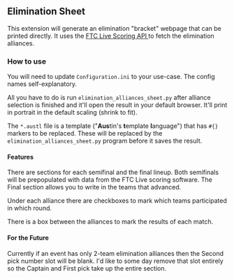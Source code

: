 ## Elimination Sheet

This extension will generate an elimination "bracket" webpage that can be printed directly.  It uses the [FTC Live Scoring API ](https://github.com/FIRST-Tech-Challenge/scorekeeper)
to fetch the elimination alliances.

### How to use
You will need to update `Configuration.ini` to your use-case.  The config names self-explanatory.

All you have to do is run `elimination_alliances_sheet.py` after alliance selection is finished and it'll open the result in 
your default browser.  It'll print in portrait in the default scaling (shrink to fit).

The `*.austl` file is a template ("**Aus**tin's **t**emplate **l**anguage") that has `#{}` markers to be replaced.  These will be replaced
by the `elimination_alliances_sheet.py` program before it saves the result.

#### Features
There are sections for each semifinal and the final lineup.  Both semifinals will be prepopulated with data from the FTC Live 
scoring software.  The Final section allows you to write in the teams that advanced.

Under each alliance there are checkboxes to mark which teams participated in which round.

There is a box between the alliances to mark the results of each match.

#### For the Future
Currently if an event has only 2-team elimination alliances then the Second pick number slot will be blank.  I'd like to 
some day remove that slot entirely so the Captain and First pick take up the entire section.
